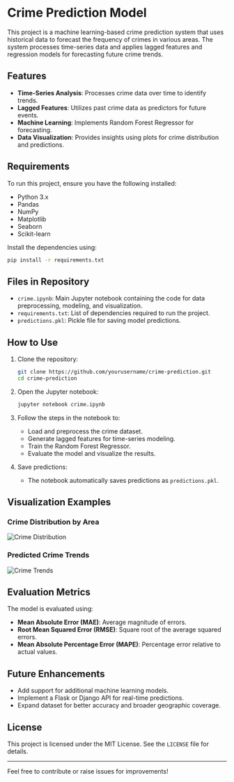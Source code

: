 # Crime Prediction Model

This project is a machine learning-based crime prediction system that uses historical data to forecast the frequency of crimes in various areas. The system processes time-series data and applies lagged features and regression models for forecasting future crime trends.

## Features

- **Time-Series Analysis**: Processes crime data over time to identify trends.
- **Lagged Features**: Utilizes past crime data as predictors for future events.
- **Machine Learning**: Implements Random Forest Regressor for forecasting.
- **Data Visualization**: Provides insights using plots for crime distribution and predictions.

## Requirements

To run this project, ensure you have the following installed:

- Python 3.x
- Pandas
- NumPy
- Matplotlib
- Seaborn
- Scikit-learn

Install the dependencies using:
```bash
pip install -r requirements.txt
```

## Files in Repository

- `crime.ipynb`: Main Jupyter notebook containing the code for data preprocessing, modeling, and visualization.
- `requirements.txt`: List of dependencies required to run the project.
- `predictions.pkl`: Pickle file for saving model predictions.

## How to Use

1. Clone the repository:
   ```bash
   git clone https://github.com/yourusername/crime-prediction.git
   cd crime-prediction
   ```

2. Open the Jupyter notebook:
   ```bash
   jupyter notebook crime.ipynb
   ```

3. Follow the steps in the notebook to:
   - Load and preprocess the crime dataset.
   - Generate lagged features for time-series modeling.
   - Train the Random Forest Regressor.
   - Evaluate the model and visualize the results.

4. Save predictions:
   - The notebook automatically saves predictions as `predictions.pkl`.

## Visualization Examples

### Crime Distribution by Area

![Crime Distribution](images/crime_distribution.png)

### Predicted Crime Trends

![Crime Trends](images/predicted_trends.png)

## Evaluation Metrics

The model is evaluated using:

- **Mean Absolute Error (MAE)**: Average magnitude of errors.
- **Root Mean Squared Error (RMSE)**: Square root of the average squared errors.
- **Mean Absolute Percentage Error (MAPE)**: Percentage error relative to actual values.

## Future Enhancements

- Add support for additional machine learning models.
- Implement a Flask or Django API for real-time predictions.
- Expand dataset for better accuracy and broader geographic coverage.

## License

This project is licensed under the MIT License. See the `LICENSE` file for details.

---

Feel free to contribute or raise issues for improvements!
